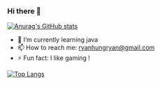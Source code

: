 ### Hi there 👋
[![Anurag's GitHub stats](https://github-readme-stats.vercel.app/api?username=ryannewcomer)](https://github.com/anuraghazra/github-readme-stats)

- 🌱 I’m currently learning java
- 📫 How to reach me: ryanhungryan@gmail.com
- ⚡ Fun fact: I like gaming !

  
[![Top Langs](https://github-readme-stats.vercel.app/api/top-langs/?username=ryannewcomer)](https://github.com/anuraghazra/github-readme-stats)
